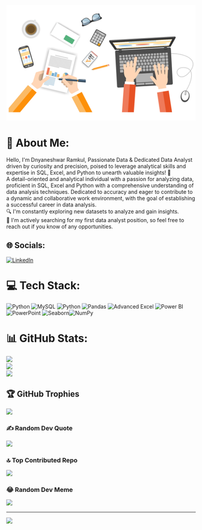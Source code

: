 ![Template](./Template.gif)

# 💫 About Me:
Hello, I'm Dnyaneshwar Ramkul, Passionate Data & Dedicated Data Analyst driven by curiosity and precision, poised to leverage analytical skills and expertise in SQL, Excel, and Python to unearth valuable insights! 👋<br>A detail-oriented and analytical individual with a passion for analyzing data, proficient
in SQL, Excel and Python with a comprehensive understanding of data analysis
techniques. Dedicated to accuracy and eager to contribute to a dynamic and
collaborative work environment, with the goal of establishing a successful career in
data analysis.<br>🔍 I'm constantly exploring new datasets to analyze and gain insights.<br>💼 I'm actively searching for my first data analyst position, so feel free to reach out if you know of any opportunities.


## 🌐 Socials:
[![LinkedIn](https://img.shields.io/badge/LinkedIn-%230077B5.svg?logo=linkedin&logoColor=white)](https://linkedin.com/in/https://www.linkedin.com/in/dnyaneshwar-ramkul-36b622250/) 

# 💻 Tech Stack:
![Python](https://img.shields.io/badge/python-3670A0?style=for-the-badge&logo=python&logoColor=ffdd54) ![MySQL](https://img.shields.io/badge/mysql-%2300f.svg?style=for-the-badge&logo=mysql&logoColor=white) ![Python](https://img.shields.io/badge/python-3670A0?style=for-the-badge&logo=python&logoColor=ffdd54) ![Pandas](https://img.shields.io/badge/pandas-%23150458.svg?style=for-the-badge&logo=pandas&logoColor=white)
![Advanced Excel](https://img.shields.io/badge/Advanced%20Excel-%23239120.svg?style=for-the-badge&logo=microsoft-excel&logoColor=white) ![Power BI](https://img.shields.io/badge/Power%20BI-%23F2C811.svg?style=for-the-badge&logo=power-bi&logoColor=white) ![PowerPoint](https://img.shields.io/badge/PowerPoint-%23B7472A.svg?style=for-the-badge&logo=microsoft-powerpoint&logoColor=white) ![Seaborn](https://img.shields.io/badge/Seaborn-%23239120.svg?style=for-the-badge&logo=python&logoColor=white)![NumPy](https://img.shields.io/badge/NumPy-%23013243.svg?style=for-the-badge&logo=numpy&logoColor=white)

# 📊 GitHub Stats:
![](https://github-readme-stats.vercel.app/api?username=devramkul&theme=default&hide_border=false&include_all_commits=false&count_private=false)<br/>
![](https://github-readme-streak-stats.herokuapp.com/?user=devramkul&theme=default&hide_border=false)<br/>
![](https://github-readme-stats.vercel.app/api/top-langs/?username=devramkul&theme=default&hide_border=false&include_all_commits=false&count_private=false&layout=compact)

## 🏆 GitHub Trophies
![](https://github-profile-trophy.vercel.app/?username=devramkul&theme=radical&no-frame=false&no-bg=true&margin-w=4)

### ✍️ Random Dev Quote
![](https://quotes-github-readme.vercel.app/api?type=horizontal&theme=radical)

### 🔝 Top Contributed Repo
![](https://github-contributor-stats.vercel.app/api?username=devramkul&limit=5&theme=dark&combine_all_yearly_contributions=true)

### 😂 Random Dev Meme
<img src='https://randommeme-five.vercel.app/' style="height: 400px;"/>

---
[![](https://visitcount.itsvg.in/api?id=devramkul&icon=0&color=0)](https://visitcount.itsvg.in)

<!-- Proudly created with GPRM ( https://gprm.itsvg.in ) -->
